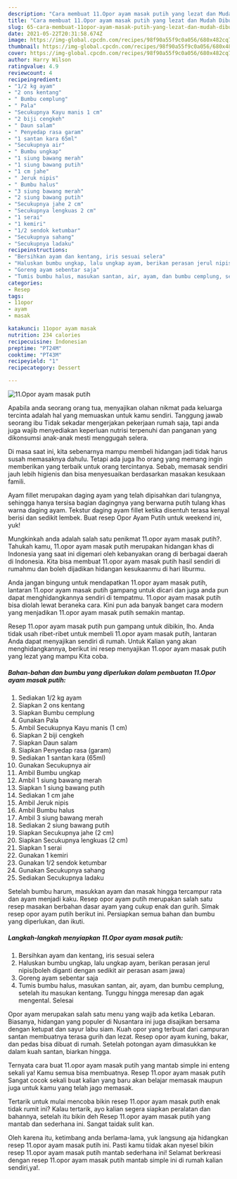 ```yaml
---
description: "Cara membuat 11.Opor ayam masak putih yang lezat dan Mudah Dibuat"
title: "Cara membuat 11.Opor ayam masak putih yang lezat dan Mudah Dibuat"
slug: 65-cara-membuat-11opor-ayam-masak-putih-yang-lezat-dan-mudah-dibuat
date: 2021-05-22T20:31:58.674Z
image: https://img-global.cpcdn.com/recipes/98f90a55f9c0a056/680x482cq70/11opor-ayam-masak-putih-foto-resep-utama.jpg
thumbnail: https://img-global.cpcdn.com/recipes/98f90a55f9c0a056/680x482cq70/11opor-ayam-masak-putih-foto-resep-utama.jpg
cover: https://img-global.cpcdn.com/recipes/98f90a55f9c0a056/680x482cq70/11opor-ayam-masak-putih-foto-resep-utama.jpg
author: Harry Wilson
ratingvalue: 4.9
reviewcount: 4
recipeingredient:
- "1/2 kg ayam"
- "2 ons kentang"
- " Bumbu cemplung"
- " Pala"
- "Secukupnya Kayu manis 1 cm"
- "2 biji cengkeh"
- " Daun salam"
- " Penyedap rasa garam"
- "1 santan kara 65ml"
- "Secukupnya air"
- " Bumbu ungkap"
- "1 siung bawang merah"
- "1 siung bawang putih"
- "1 cm jahe"
- " Jeruk nipis"
- " Bumbu halus"
- "3 siung bawang merah"
- "2 siung bawang putih"
- "Secukupnya jahe 2 cm"
- "Secukupnya lengkuas 2 cm"
- "1 serai"
- "1 kemiri"
- "1/2 sendok ketumbar"
- "Secukupnya sahang"
- "Secukupnya ladaku"
recipeinstructions:
- "Bersihkan ayam dan kentang, iris sesuai selera"
- "Haluskan bumbu ungkap, lalu ungkap ayam, berikan perasan jerul nipis(boleh diganti dengan sedikit air perasan asam jawa)"
- "Goreng ayam sebentar saja"
- "Tumis bumbu halus, masukan santan, air, ayam, dan bumbu cemplung, setelah itu masukan kentang. Tunggu hingga meresap dan agak mengental. Selesai"
categories:
- Resep
tags:
- 11opor
- ayam
- masak

katakunci: 11opor ayam masak 
nutrition: 234 calories
recipecuisine: Indonesian
preptime: "PT24M"
cooktime: "PT43M"
recipeyield: "1"
recipecategory: Dessert

---
```



![11.Opor ayam masak putih](https://img-global.cpcdn.com/recipes/98f90a55f9c0a056/680x482cq70/11opor-ayam-masak-putih-foto-resep-utama.jpg)

Apabila anda seorang orang tua, menyajikan olahan nikmat pada keluarga tercinta adalah hal yang memuaskan untuk kamu sendiri. Tanggung jawab seorang ibu Tidak sekadar mengerjakan pekerjaan rumah saja, tapi anda juga wajib menyediakan keperluan nutrisi terpenuhi dan panganan yang dikonsumsi anak-anak mesti menggugah selera.

Di masa  saat ini, kita sebenarnya mampu membeli hidangan jadi tidak harus susah memasaknya dahulu. Tetapi ada juga lho orang yang memang ingin memberikan yang terbaik untuk orang tercintanya. Sebab, memasak sendiri jauh lebih higienis dan bisa menyesuaikan berdasarkan masakan kesukaan famili. 

Ayam fillet merupakan daging ayam yang telah dipisahkan dari tulangnya, sehingga hanya tersisa bagian dagingnya yang berwarna putih tulang khas warna daging ayam. Tekstur daging ayam fillet ketika disentuh terasa kenyal berisi dan sedikit lembek. Buat resep Opor Ayam Putih untuk weekend ini, yuk!

Mungkinkah anda adalah salah satu penikmat 11.opor ayam masak putih?. Tahukah kamu, 11.opor ayam masak putih merupakan hidangan khas di Indonesia yang saat ini digemari oleh kebanyakan orang di berbagai daerah di Indonesia. Kita bisa membuat 11.opor ayam masak putih hasil sendiri di rumahmu dan boleh dijadikan hidangan kesukaanmu di hari liburmu.

Anda jangan bingung untuk mendapatkan 11.opor ayam masak putih, lantaran 11.opor ayam masak putih gampang untuk dicari dan juga anda pun dapat menghidangkannya sendiri di tempatmu. 11.opor ayam masak putih bisa diolah lewat beraneka cara. Kini pun ada banyak banget cara modern yang menjadikan 11.opor ayam masak putih semakin mantap.

Resep 11.opor ayam masak putih pun gampang untuk dibikin, lho. Anda tidak usah ribet-ribet untuk membeli 11.opor ayam masak putih, lantaran Anda dapat menyajikan sendiri di rumah. Untuk Kalian yang akan menghidangkannya, berikut ini resep menyajikan 11.opor ayam masak putih yang lezat yang mampu Kita coba.

<!--inarticleads1-->

##### Bahan-bahan dan bumbu yang diperlukan dalam pembuatan 11.Opor ayam masak putih:

1. Sediakan 1/2 kg ayam
1. Siapkan 2 ons kentang
1. Siapkan  Bumbu cemplung
1. Gunakan  Pala
1. Ambil Secukupnya Kayu manis (1 cm)
1. Siapkan 2 biji cengkeh
1. Siapkan  Daun salam
1. Siapkan  Penyedap rasa (garam)
1. Sediakan 1 santan kara (65ml)
1. Gunakan Secukupnya air
1. Ambil  Bumbu ungkap
1. Ambil 1 siung bawang merah
1. Siapkan 1 siung bawang putih
1. Sediakan 1 cm jahe
1. Ambil  Jeruk nipis
1. Ambil  Bumbu halus
1. Ambil 3 siung bawang merah
1. Sediakan 2 siung bawang putih
1. Siapkan Secukupnya jahe (2 cm)
1. Siapkan Secukupnya lengkuas (2 cm)
1. Siapkan 1 serai
1. Gunakan 1 kemiri
1. Gunakan 1/2 sendok ketumbar
1. Gunakan Secukupnya sahang
1. Sediakan Secukupnya ladaku


Setelah bumbu harum, masukkan ayam dan masak hingga tercampur rata dan ayam menjadi kaku. Resep opor ayam putih merupakan salah satu resep masakan berbahan dasar ayam yang cukup enak dan gurih. Simak resep opor ayam putih berikut ini. Persiapkan semua bahan dan bumbu yang diperlukan, dan ikuti. 

<!--inarticleads2-->

##### Langkah-langkah menyiapkan 11.Opor ayam masak putih:

1. Bersihkan ayam dan kentang, iris sesuai selera
1. Haluskan bumbu ungkap, lalu ungkap ayam, berikan perasan jerul nipis(boleh diganti dengan sedikit air perasan asam jawa)
1. Goreng ayam sebentar saja
1. Tumis bumbu halus, masukan santan, air, ayam, dan bumbu cemplung, setelah itu masukan kentang. Tunggu hingga meresap dan agak mengental. Selesai


Opor ayam merupakan salah satu menu yang wajib ada ketika Lebaran. Biasanya, hidangan yang populer di Nusantara ini juga disajikan bersama dengan ketupat dan sayur labu siam. Kuah opor yang terbuat dari campuran santan membuatnya terasa gurih dan lezat. Resep opor ayam kuning, bakar, dan pedas bisa dibuat di rumah. Setelah potongan ayam dimasukkan ke dalam kuah santan, biarkan hingga. 

Ternyata cara buat 11.opor ayam masak putih yang mantab simple ini enteng sekali ya! Kamu semua bisa membuatnya. Resep 11.opor ayam masak putih Sangat cocok sekali buat kalian yang baru akan belajar memasak maupun juga untuk kamu yang telah jago memasak.

Tertarik untuk mulai mencoba bikin resep 11.opor ayam masak putih enak tidak rumit ini? Kalau tertarik, ayo kalian segera siapkan peralatan dan bahannya, setelah itu bikin deh Resep 11.opor ayam masak putih yang mantab dan sederhana ini. Sangat taidak sulit kan. 

Oleh karena itu, ketimbang anda berlama-lama, yuk langsung aja hidangkan resep 11.opor ayam masak putih ini. Pasti kamu tiidak akan nyesel bikin resep 11.opor ayam masak putih mantab sederhana ini! Selamat berkreasi dengan resep 11.opor ayam masak putih mantab simple ini di rumah kalian sendiri,ya!.

